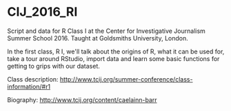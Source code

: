 # CIJ_2016_RI
Script and data for R Class I at the Center for Investigative Journalism Summer School 2016.
Taught at Goldsmiths University, London.

In the first class, R I, we'll talk about the origins of R, what it can be used for, take a tour around RStudio, import data and learn some basic functions for getting to grips with our dataset.

Class description: http://www.tcij.org/summer-conference/class-information/#r1

Biography: http://www.tcij.org/content/caelainn-barr
